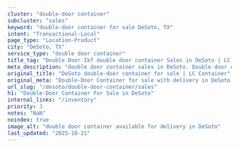 ```yaml
---
cluster: "double-door container"
subcluster: "sales"
keyword: "double-door container for sale DeSoto, TX"
intent: "Transactional-Local"
page_type: "Location-Product"
city: "DeSoto, TX"
service_type: "double door container"
title_tag: "Double Door Ikf double door container Sales in DeSoto | LC Container"
meta_description: "double door container sales in DeSoto. Double door containers for easy access. Fast delivery, competitive pricing. Serving double door container area. Quote ID: WVR. Call (214) 524-4168 for your free quote today."
original_title: "DeSoto double-door container for sale | LC Container"
original_meta: "Double-Door Container for sale with delivery in DeSoto, TX. LC Container — local Since 2003. Get pricing today."
url_slug: "/desoto/double-door-container/sales"
h1: "Double-Door Container For Sale in DeSoto"
internal_links: "/inventory"
priority: 3
notes: "NaN"
noindex: true
image_alt: "double door container available for delivery in DeSoto"
last_updated: "2025-10-21"
---
```


<!-- TODO: Add unique city/inventory copy, images, and internal links here. -->

